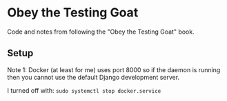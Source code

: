 # Obey the Testing Goat

Code and notes from following the "Obey the Testing Goat" book.

## Setup

Note 1: Docker (at least for me) uses port 8000 so if the daemon is running then you cannot use the default Django development server.

I turned off with:
`sudo systemctl stop docker.service`


